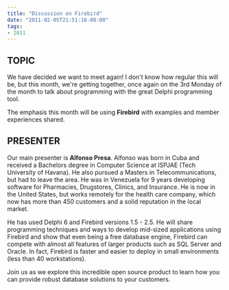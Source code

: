 ```yaml
---
title: "Discussion on Firebird"
date: "2011-02-05T21:51:16-08:00"
tags:
- 2011
---
```


## TOPIC ##

We have decided we want to meet again!  I don't know how regular this will be, but this month, we're getting together, once again on the 3rd Monday of the month to talk about programming with the great Delphi programming tool.

The emphasis this month will be using **Firebird** with examples and member experiences shared.

## PRESENTER ##

Our main presenter is **Alfonso Presa**. Alfonso was born in Cuba and received a Bachelors degree in Computer Science at ISPJAE (Tech University of Havana).  He also pursued a Masters in Telecommunications, but had to leave the area.  He was in Venezuela for 9 years developing software for Pharmacies, Drugstores, Clinics, and Insurance. He is now in the United States, but works remotely for the health care company, which now has more than 450 customers and a solid reputation in the local market. 

He has used Delphi 6 and Firebird versions 1.5 - 2.5. He will share programming techniques and ways to develop mid-sized applications using Firebird and show that even being a free database engine, Firebird can compete with almost all features of larger products such as SQL Server and Oracle.  In fact, Firebird is faster and easier to deploy in small environments (less than 40 workstations).

Join us as we explore this incredible open source product to learn how you can provide robust database solutions to your customers.
